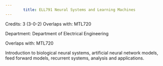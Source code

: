 ```yaml
---
        title: ELL791 Neural Systems and Learning Machines
---
```

Credits: 3 (3-0-2) Overlaps with: MTL720

Department: Department of Electrical Engineering

Overlaps with: MTL720

Introduction to biological neural systems, artificial neural network models, feed forward models, recurrent systems, analysis and applications.